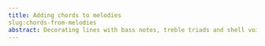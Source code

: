 ```yaml
---
title: Adding chords to melodies
slug:chords-from-melodies
abstract: Decorating lines with bass notes, treble triads and shell voicings.
---
```


